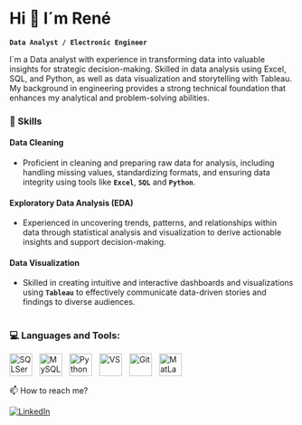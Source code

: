 # Hi 👋 I´m René

**`Data Analyst / Electronic Engineer`**

I´m a Data analyst with experience in transforming data into valuable insights for strategic decision-making. Skilled in data analysis using Excel, SQL, and Python, as well as data visualization and storytelling with Tableau. My background in engineering provides a strong technical foundation that enhances my analytical and problem-solving abilities.

### 🔨 Skills
#### Data Cleaning
- Proficient in cleaning and preparing raw data for analysis, including handling missing values, standardizing formats, and ensuring data integrity using tools like **`Excel`**, **`SQL`** and **`Python`**.

#### Exploratory Data Analysis (EDA)
- Experienced in uncovering trends, patterns, and relationships within data through statistical analysis and visualization to derive actionable insights and support decision-making.

#### Data Visualization
- Skilled in creating intuitive and interactive dashboards and visualizations using **`Tableau`** to effectively communicate data-driven stories and findings to diverse audiences.

#
###  💻 Languages and Tools:

<img align="left" alt="SQLServer" width="40px" style="padding-right:10px;" src="https://cdn.jsdelivr.net/gh/devicons/devicon@latest/icons/microsoftsqlserver/microsoftsqlserver-original-wordmark.svg" />
<img align="left" alt="MySQL" width="40px" style="padding-right:10px;" src="https://cdn.jsdelivr.net/gh/devicons/devicon@latest/icons/mysql/mysql-original-wordmark.svg" />
<img align="left" alt="Python" width="40px" style="padding-right:10px;" src="https://cdn.jsdelivr.net/gh/devicons/devicon@latest/icons/python/python-original-wordmark.svg" />
<img align="left" alt="VS" width="40px" style="padding-right:10px;" src="https://cdn.jsdelivr.net/gh/devicons/devicon@latest/icons/vscode/vscode-original-wordmark.svg" />
<img align="left" alt="Git" width="40px" style="padding-right:10px;" src="https://cdn.jsdelivr.net/gh/devicons/devicon@latest/icons/git/git-original-wordmark.svg" />
<img align="left" alt="MatLab" width="40px" style="padding-right:10px;" src="https://cdn.jsdelivr.net/gh/devicons/devicon@latest/icons/matlab/matlab-original.svg" />
<br />
          
#

📫 How to reach me? 

[![LinkedIn](https://img.shields.io/badge/LinkedIn-%230077B5.svg?logo=linkedin&logoColor=white)](https://linkedin.com/in/www.linkedin.com/in/rene-dl) 



